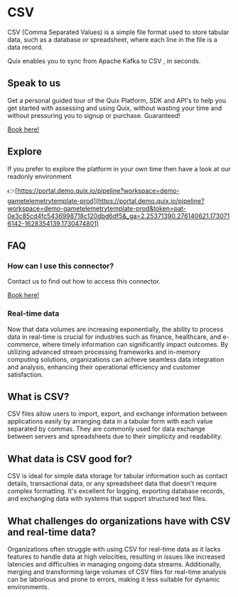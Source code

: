<!--[tech-name]-->
# CSV

<!--[blurb-about-tech]-->
CSV (Comma Separated Values) is a simple file format used to store tabular data, such as a database or spreadsheet, where each line in the file is a data record.

Quix enables you to sync from Apache Kafka <span id="to_or_from">to</span> <span id="techname">CSV</span> , in seconds.

## Speak to us

Get a personal guided tour of the Quix Platform, SDK and API's to help you get started with assessing and using Quix, without wasting your time and without pressuring you to signup or purchase. Guaranteed!

[Book here!](https://share.hsforms.com/1iW0TmZzKQMChk0lxd_tGiw4yjw2?__hstc=175542013.19c333c2ae8002be5fbc6a17a447e442.1730474801833.1730474801833.1730716142494.2&__hssc=175542013.2.1730716142494&__hsfp=3927774151)


## Explore

If you prefer to explore the platform in your own time then have a look at our readonly environment

👉[https://portal.demo.quix.io/pipeline?workspace=demo-gametelemetrytemplate-prod](https://portal.demo.quix.io/pipeline?workspace=demo-gametelemetrytemplate-prod&token=pat-0e3c85cd4fc5436998718c120dbd6df5&_ga=2.25371390.276140621.1730716142-1628354139.1730474801)


## FAQ 

### How can I use this connector?

Contact us to find out how to access this connector.

[Book here!](https://share.hsforms.com/1iW0TmZzKQMChk0lxd_tGiw4yjw2?__hstc=175542013.19c333c2ae8002be5fbc6a17a447e442.1730474801833.1730474801833.1730716142494.2&__hssc=175542013.2.1730716142494&__hsfp=3927774151)

### Real-time data

Now that data volumes are increasing exponentially, the ability to process data in real-time is crucial for industries such as finance, healthcare, and e-commerce, where timely information can significantly impact outcomes. By utilizing advanced stream processing frameworks and in-memory computing solutions, organizations can achieve seamless data integration and analysis, enhancing their operational efficiency and customer satisfaction.

## What is <span id="techname">CSV</span>?

<!--[tech-seo-text]-->
CSV files allow users to import, export, and exchange information between applications easily by arranging data in a tabular form with each value separated by commas. They are commonly used for data exchange between servers and spreadsheets due to their simplicity and readability.

## What data is <span id="techname">CSV</span> good for?

<!--[tech-data-seo-text]-->
CSV is ideal for simple data storage for tabular information such as contact details, transactional data, or any spreadsheet data that doesn't require complex formatting. It's excellent for logging, exporting database records, and exchanging data with systems that support structured text files.

## What challenges do organizations have with <span id="techname">CSV</span> and real-time data?

<!--[tech-challenges-seo-text]-->
Organizations often struggle with using CSV for real-time data as it lacks features to handle data at high velocities, resulting in issues like increased latencies and difficulties in managing ongoing data streams. Additionally, merging and transforming large volumes of CSV files for real-time analysis can be laborious and prone to errors, making it less suitable for dynamic environments.
